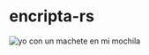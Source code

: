 # encripta-rs

![yo con un machete en mi mochila](https://preview.redd.it/mi-primer-aporte-gente-lo-s%C3%A9-es-robad%C3%ADsimo-pero-por-lo-v0-edsi6rq6k8o91.jpg?width=640&crop=smart&auto=webp&s=6ff64b0c0089876f5558b0af2b5200cacb93f7ec)

